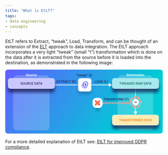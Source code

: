 ```yaml
---
title: "What is EtLT?"
tags:
- data engineering
- concepts
---
```

EtLT refers to Extract, “tweak”, Load, Transform, and can be thought of an extension of the [ELT](https://glossary.airbyte.com/term/elt/) approach to data integration. The EtLT approach incorporates a very light “tweak” (small “t”) transformation which is done on the data after it is extracted from the source before it is loaded into the destination, as demonstrated in the following image:

![](images/etlt-extract-tweak-load-transform.png)

For a more detailed explanation of EtLT see: [EtLT for improved GDPR compliance](https://airbyte.com/blog/etlt-gdpr-compliance).
